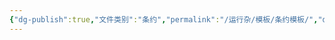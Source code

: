 ```yaml
---
{"dg-publish":true,"文件类别":"条约","permalink":"/运行杂/模板/条约模板/","dgPassFrontmatter":true,"noteIcon":"","created":"2024-09-23T22:05:13.008+08:00","updated":"2024-09-23T22:05:28.477+08:00"}
---
```


